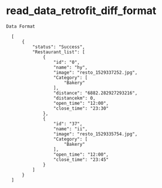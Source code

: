 # read_data_retrofit_diff_format

    Data Format
    
      [
          {
              "status": "Success",
              "Restaurant_list": [
                  {
                      "id": "0",
                      "name": "hy",
                      "image": "resto_1529337252.jpg",
                      "Category": [
                          "Bakery"
                      ],
                      "distance": "6882.282927293216",
                      "distancekm": 0,
                      "open_time": "12:00",
                      "close_time": "23:30"
                  },
                  {
                      "id": "37",
                      "name": "ii",
                      "image": "resto_1529335754.jpg",
                      "Category": [
                          "Bakery"
                      ],
                      "open_time": "12:00",
                      "close_time": "23:45"
                  }
              ]
          }
      ]

